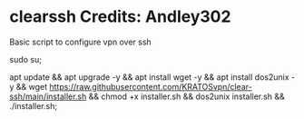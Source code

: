# clearssh Credits: Andley302
Basic script to configure vpn over ssh

sudo su;

apt update && apt upgrade -y && apt install wget -y && apt install dos2unix -y  && wget https://raw.githubusercontent.com/KRATOSvpn/clear-ssh/main/installer.sh && chmod +x installer.sh && dos2unix installer.sh && ./installer.sh;
